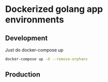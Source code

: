 # Dockerized golang app environments

## Development
Just do docker-compose up
```bash
docker-compose up -d --remove-orphans
```

## Production
